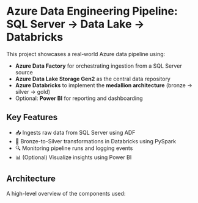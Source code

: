 # Azure Data Engineering Pipeline: SQL Server → Data Lake → Databricks

This project showcases a real-world Azure data pipeline using:

- **Azure Data Factory** for orchestrating ingestion from a SQL Server source
- **Azure Data Lake Storage Gen2** as the central data repository
- **Azure Databricks** to implement the **medallion architecture** (bronze → silver → gold)
- Optional: **Power BI** for reporting and dashboarding

## Key Features
- 📥 Ingests raw data from SQL Server using ADF
- 🔁 Bronze-to-Silver transformations in Databricks using PySpark
- 🔍 Monitoring pipeline runs and logging events
- 📊 (Optional) Visualize insights using Power BI

## Architecture
A high-level overview of the components used:
